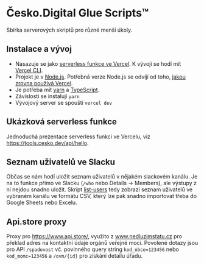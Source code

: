 # Česko.Digital Glue Scripts™

Sbírka serverových skriptů pro různé menší úkoly.

## Instalace a vývoj

- Nasazuje se jako [serverless funkce ve Vercel](https://vercel.com/docs/v2/serverless-functions/introduction). K vývoji se hodí mít [Vercel CLI](https://vercel.com/cli).
- Projekt je v [Node.js](https://nodejs.org/). Potřebná verze Node.js se odvíjí od toho, [jakou zrovna používá Vercel](https://vercel.com/docs/runtimes#official-runtimes/node-js/node-js-version).
- Je potřeba mít [yarn](https://yarnpkg.com/getting-started/install) a [TypeScript](https://www.typescriptlang.org/).
- Závislosti se instalují `yarn`
- Vývojový server se spouští `vercel dev`

## Ukázková serverless funkce

Jednoduchá prezentace serverless funkcí ve Vercelu, viz https://tools.cesko.dev/api/hello.

## Seznam uživatelů ve Slacku

Občas se nám hodí uložit seznam uživatelů v nějakém slackovém kanálu. Je na to funkce přímo ve Slacku (`/who` nebo Details → Members), ale výstupy z ní nejdou snadno uložit. Skript [list-users](https://tools.cesko.dev/list-users) tedy zobrazí seznam uživatelů ve vybraném kanálu ve formátu CSV, který lze pak snadno importovat třeba do Google Sheets nebo Excelu.

## Api.store proxy

Proxy pro https://www.api.store/, využito z www.nedluzimstatu.cz pro překlad adres na kontaktní údaje orgánů veřejné moci. Povolené dotazy jsou pro API `/spadovost` vč. povinného query string `kod_obce=123456` nebo `kod_momc=123456` a `/ovm/{id}` pro získání detailu úřadu.

